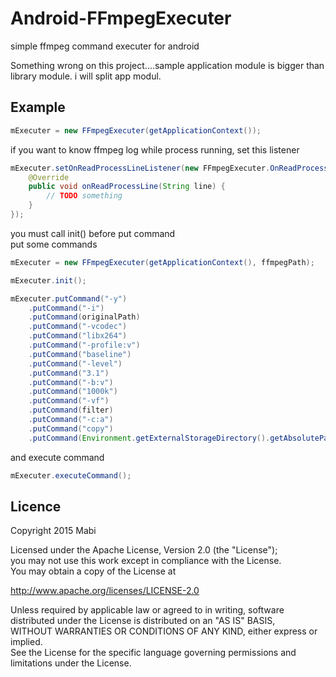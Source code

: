 # Android-FFmpegExecuter
simple ffmpeg command executer for android

Something wrong on this project....sample application module is bigger than library module. i will split app modul.

## Example
```java
mExecuter = new FFmpegExecuter(getApplicationContext());
```

if you want to know ffmpeg log while process running, set this listener 
```java
mExecuter.setOnReadProcessLineListener(new FFmpegExecuter.OnReadProcessLineListener() {
    @Override
    public void onReadProcessLine(String line) {
        // TODO something
    }
});
```

you must call init() before put command<br/>
put some commands
```java
mExecuter = new FFmpegExecuter(getApplicationContext(), ffmpegPath);

mExecuter.init();

mExecuter.putCommand("-y")
    .putCommand("-i")
    .putCommand(originalPath)
    .putCommand("-vcodec")
    .putCommand("libx264")
    .putCommand("-profile:v")
    .putCommand("baseline")
    .putCommand("-level")
    .putCommand("3.1")
    .putCommand("-b:v")
    .putCommand("1000k")
    .putCommand("-vf")
    .putCommand(filter)
    .putCommand("-c:a")
    .putCommand("copy")
    .putCommand(Environment.getExternalStorageDirectory().getAbsolutePath() + "/result.mp4");
```

and execute command
```java
mExecuter.executeCommand();
```

## Licence
Copyright 2015 Mabi

Licensed under the Apache License, Version 2.0 (the "License");<br/>
you may not use this work except in compliance with the License.<br/>
You may obtain a copy of the License at

http://www.apache.org/licenses/LICENSE-2.0

Unless required by applicable law or agreed to in writing, software<br/>
distributed under the License is distributed on an "AS IS" BASIS,<br/>
WITHOUT WARRANTIES OR CONDITIONS OF ANY KIND, either express or implied.<br/>
See the License for the specific language governing permissions and<br/>
limitations under the License.

